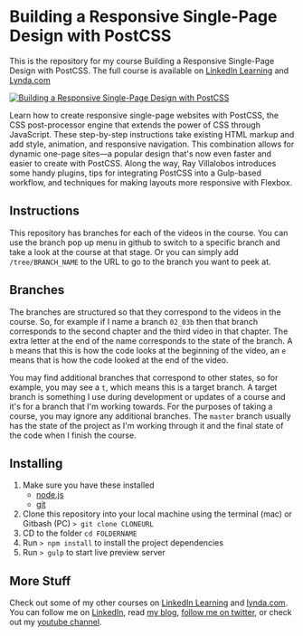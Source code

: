 # Building a Responsive Single-Page Design with PostCSS
This is the repository for my course Building a Responsive Single-Page Design with PostCSS. The full course is available on [LinkedIn Learning](https://www.linkedin.com/learning/building-a-responsive-single-page-design-with-postcss?trk=insiders_6787408_learning) and [Lynda.com](https://www.lynda.com/CSS-tutorials/Building-Responsive-Single-Page-Design-PostCSS/417644-2.html)

[![Building a Responsive Single-Page Design with PostCSS](https://media-exp2.licdn.com/media-proxy/ext?w=1200&h=675&f=n&hash=gRusK%2FqYcE7VqD2O9%2F1%2BOaC8COU%3D&ora=1%2CaFBCTXdkRmpGL2lvQUFBPQ%2CxAVta5g-0R6plxVUzgUv5K_PrkC9q0RIUJDPBy-lWiKs_tGfZHbuf8PbZLSiolkTfSoBlAI1eOirQznlE469LcLmY4Yx3A)](https://www.linkedin.com/learning/building-a-responsive-single-page-design-with-postcss?trk=insiders_6787408_learning)

Learn how to create responsive single-page websites with PostCSS, the CSS post-processor engine that extends the power of CSS through JavaScript. These step-by-step instructions take existing HTML markup and add style, animation, and responsive navigation. This combination allows for dynamic one-page sites—a popular design that's now even faster and easier to create with PostCSS. Along the way, Ray Villalobos introduces some handy plugins, tips for integrating PostCSS into a Gulp-based workflow, and techniques for making layouts more responsive with Flexbox.


## Instructions
This repository has branches for each of the videos in the course. You can use the branch pop up menu in github to switch to a specific branch and take a look at the course at that stage. Or you can simply add `/tree/BRANCH_NAME` to the URL to go to the branch you want to peek at. 

## Branches
The branches are structured so that they correspond to the videos in the course. So, for example if I name a branch `02_03b` then that branch corresponds to the second chapter and the third video in that chapter. The extra letter at the end of the name corresponds to the state of the branch. A `b` means that this is how the code looks at the beginning of the video, an `e` means that is how the code looked at the end of the video.

You may find additional branches that correspond to other states, so for example, you may see a `t`, which means this is a target branch. A target branch is something I use during development or updates of a course and it's for a branch that I'm working towards. For the purposes of taking a course, you may ignore any additional branches. The `master` branch usually has the state of the project as I'm working through it and the final state of the code when I finish the course. 

## Installing
1. Make sure you have these installed
	- [node.js](http://nodejs.org/)
	- [git](http://git-scm.com/)
2. Clone this repository into your local machine using the terminal (mac) or Gitbash (PC) `> git clone CLONEURL`
3. CD to the folder `cd FOLDERNAME`
4. Run `> npm install` to install the project dependencies
5. Run `> gulp` to start live preview server

## More Stuff
Check out some of my other courses on [LinkedIn Learning](https://www.linkedin.com/learning/instructors/ray-villalobos?trk=insiders_6787408_learning) and [lynda.com](http://lynda.com/rayvillalobos). You can follow me on [LinkedIn](https://www.linkedin.com/in/planetoftheweb/), read [my blog](http://raybo.org), [follow me on twitter](http://twitter.com/planetoftheweb), or check out my [youtube channel](http://youtube.com/planetoftheweb).
